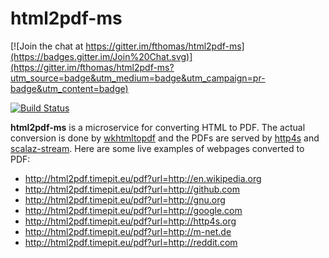 # html2pdf-ms

[![Join the chat at https://gitter.im/fthomas/html2pdf-ms](https://badges.gitter.im/Join%20Chat.svg)](https://gitter.im/fthomas/html2pdf-ms?utm_source=badge&utm_medium=badge&utm_campaign=pr-badge&utm_content=badge)

[![Build Status](https://travis-ci.org/fthomas/html2pdf-ms.svg?branch=master)](https://travis-ci.org/fthomas/html2pdf-ms)

**html2pdf-ms** is a microservice for converting HTML to PDF.  The actual conversion is done by
[wkhtmltopdf](http://wkhtmltopdf.org) and the PDFs are served by [http4s](http://http4s.org) and
[scalaz-stream](https://github.com/scalaz/scalaz-stream). Here are some live examples of webpages
converted to PDF:

* http://html2pdf.timepit.eu/pdf?url=http://en.wikipedia.org
* http://html2pdf.timepit.eu/pdf?url=http://github.com
* http://html2pdf.timepit.eu/pdf?url=http://gnu.org
* http://html2pdf.timepit.eu/pdf?url=http://google.com
* http://html2pdf.timepit.eu/pdf?url=http://http4s.org
* http://html2pdf.timepit.eu/pdf?url=http://m-net.de
* http://html2pdf.timepit.eu/pdf?url=http://reddit.com
